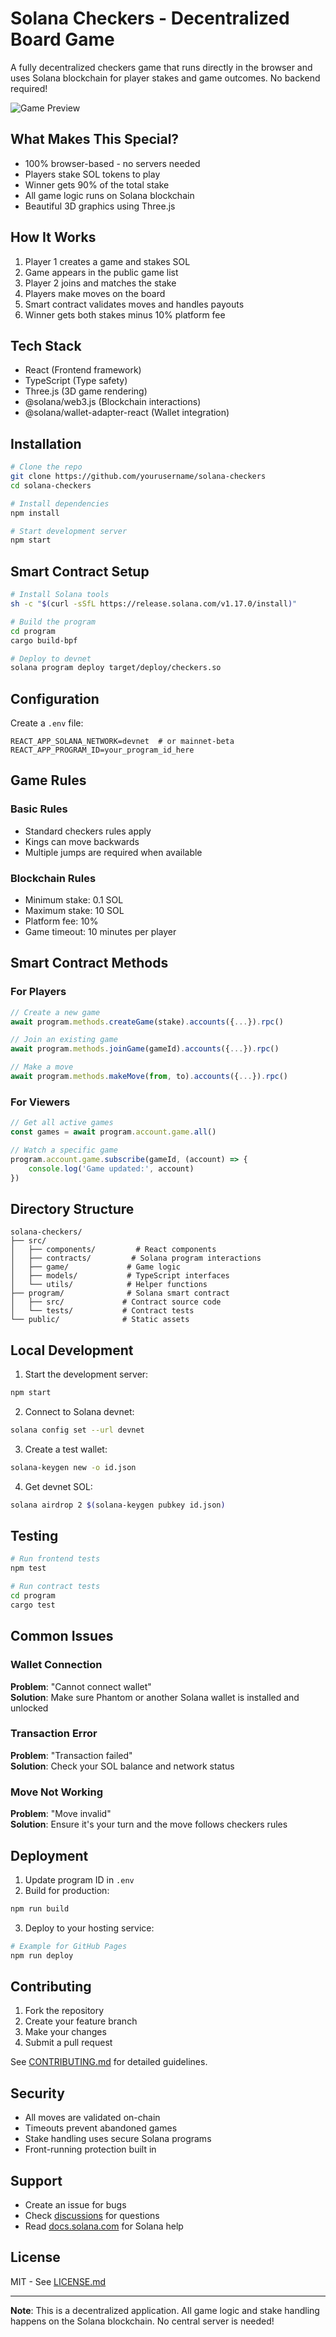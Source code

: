 # Solana Checkers - Decentralized Board Game

A fully decentralized checkers game that runs directly in the browser and uses Solana blockchain for player stakes and game outcomes. No backend required!

![Game Preview](preview.png)

## What Makes This Special?

- 100% browser-based - no servers needed
- Players stake SOL tokens to play
- Winner gets 90% of the total stake
- All game logic runs on Solana blockchain
- Beautiful 3D graphics using Three.js

## How It Works

1. Player 1 creates a game and stakes SOL
2. Game appears in the public game list
3. Player 2 joins and matches the stake
4. Players make moves on the board
5. Smart contract validates moves and handles payouts
6. Winner gets both stakes minus 10% platform fee

## Tech Stack

- React (Frontend framework)
- TypeScript (Type safety)
- Three.js (3D game rendering)
- @solana/web3.js (Blockchain interactions)
- @solana/wallet-adapter-react (Wallet integration)

## Installation

```bash
# Clone the repo
git clone https://github.com/yourusername/solana-checkers
cd solana-checkers

# Install dependencies
npm install

# Start development server
npm start
```

## Smart Contract Setup

```bash
# Install Solana tools
sh -c "$(curl -sSfL https://release.solana.com/v1.17.0/install)"

# Build the program
cd program
cargo build-bpf

# Deploy to devnet
solana program deploy target/deploy/checkers.so
```

## Configuration

Create a `.env` file:

```env
REACT_APP_SOLANA_NETWORK=devnet  # or mainnet-beta
REACT_APP_PROGRAM_ID=your_program_id_here
```

## Game Rules

### Basic Rules
- Standard checkers rules apply
- Kings can move backwards
- Multiple jumps are required when available

### Blockchain Rules
- Minimum stake: 0.1 SOL
- Maximum stake: 10 SOL
- Platform fee: 10%
- Game timeout: 10 minutes per player

## Smart Contract Methods

### For Players
```typescript
// Create a new game
await program.methods.createGame(stake).accounts({...}).rpc()

// Join an existing game
await program.methods.joinGame(gameId).accounts({...}).rpc()

// Make a move
await program.methods.makeMove(from, to).accounts({...}).rpc()
```

### For Viewers
```typescript
// Get all active games
const games = await program.account.game.all()

// Watch a specific game
program.account.game.subscribe(gameId, (account) => {
    console.log('Game updated:', account)
})
```

## Directory Structure

```
solana-checkers/
├── src/
│   ├── components/         # React components
│   ├── contracts/         # Solana program interactions
│   ├── game/             # Game logic
│   ├── models/           # TypeScript interfaces
│   └── utils/            # Helper functions
├── program/              # Solana smart contract
│   ├── src/             # Contract source code
│   └── tests/           # Contract tests
└── public/              # Static assets
```

## Local Development

1. Start the development server:
```bash
npm start
```

2. Connect to Solana devnet:
```bash
solana config set --url devnet
```

3. Create a test wallet:
```bash
solana-keygen new -o id.json
```

4. Get devnet SOL:
```bash
solana airdrop 2 $(solana-keygen pubkey id.json)
```

## Testing

```bash
# Run frontend tests
npm test

# Run contract tests
cd program
cargo test
```

## Common Issues

### Wallet Connection
**Problem**: "Cannot connect wallet"  
**Solution**: Make sure Phantom or another Solana wallet is installed and unlocked

### Transaction Error
**Problem**: "Transaction failed"  
**Solution**: Check your SOL balance and network status

### Move Not Working
**Problem**: "Move invalid"  
**Solution**: Ensure it's your turn and the move follows checkers rules

## Deployment

1. Update program ID in `.env`
2. Build for production:
```bash
npm run build
```
3. Deploy to your hosting service:
```bash
# Example for GitHub Pages
npm run deploy
```

## Contributing

1. Fork the repository
2. Create your feature branch
3. Make your changes
4. Submit a pull request

See [CONTRIBUTING.md](CONTRIBUTING.md) for detailed guidelines.

## Security

- All moves are validated on-chain
- Timeouts prevent abandoned games
- Stake handling uses secure Solana programs
- Front-running protection built in

## Support

- Create an issue for bugs
- Check [discussions](https://github.com/yourusername/solana-checkers/discussions) for questions
- Read [docs.solana.com](https://docs.solana.com) for Solana help

## License

MIT - See [LICENSE.md](LICENSE.md)

---

**Note**: This is a decentralized application. All game logic and stake handling happens on the Solana blockchain. No central server is needed!